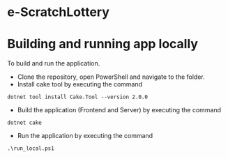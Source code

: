 e-ScratchLottery
============

# Building and running app locally

To build and run the application.
- Clone the repository, open PowerShell and navigate to the folder. 
- Install cake tool by executing the command
```
dotnet tool install Cake.Tool --version 2.0.0
```
- Build the application (Frontend and Server) by executing the command
```
dotnet cake
```
- Run the application by executing the command
```
.\run_local.ps1
```